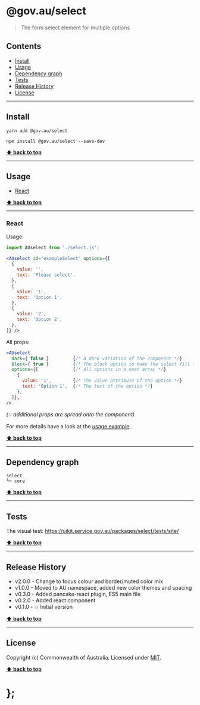 @gov.au/select
============

> The form select element for multiple options


## Contents

* [Install](#install)
* [Usage](#usage)
* [Dependency graph](#dependency-graph)
* [Tests](#tests)
* [Release History](#release-history)
* [License](#license)


----------------------------------------------------------------------------------------------------------------------------------------------------------------


## Install


```shell
yarn add @gov.au/select
```

```shell
npm install @gov.au/select --save-dev
```


**[⬆ back to top](#contents)**


----------------------------------------------------------------------------------------------------------------------------------------------------------------


## Usage


* [React](#react)


**[⬆ back to top](#contents)**


----------------------------------------------------------------------------------------------------------------------------------------------------------------


### React

Usage:

```jsx
import AUselect from './select.js';

<AUselect id="exampleSelect" options={[
  {
    value: '',
    text: 'Please select',
  },
  {
    value: '1',
    text: 'Option 1',
  },
  {
    value: '2',
    text: 'Option 2',
  },
]} />
```

All props:

```jsx
<AUselect
  dark={ false }         {/* A dark variation of the component */}
  block={ true }         {/* The block option to make the select fill the available width, optional */}
  options={[             {/* All options in a neat array */}
    {
      value: '1',        {/* The value attribute of the option */}
      text: 'Option 1',  {/* The text of the option */}
    },
  ]},
/>
```
_(💡 additional props are spread onto the component)_

For more details have a look at the [usage example](https://github.com/govau/uikit/tree/master/packages/select/tests/react/index.js).


**[⬆ back to top](#contents)**


----------------------------------------------------------------------------------------------------------------------------------------------------------------


## Dependency graph

```shell
select
└─ core
```


**[⬆ back to top](#contents)**


----------------------------------------------------------------------------------------------------------------------------------------------------------------


## Tests

The visual test: https://uikit.service.gov.au/packages/select/tests/site/


**[⬆ back to top](#contents)**


----------------------------------------------------------------------------------------------------------------------------------------------------------------


## Release History

* v2.0.0 - Change to focus colour and border/muted color mix
* v1.0.0 - Moved to AU namespace, added new color themes and spacing
* v0.3.0 - Added pancake-react plugin, ES5 main file
* v0.2.0 - Added react component
* v0.1.0 - 💥 Initial version


**[⬆ back to top](#contents)**


----------------------------------------------------------------------------------------------------------------------------------------------------------------


## License

Copyright (c) Commonwealth of Australia.
Licensed under [MIT](https://raw.githubusercontent.com/govau/uikit/packages/core/master/LICENSE).


**[⬆ back to top](#contents)**

# };
